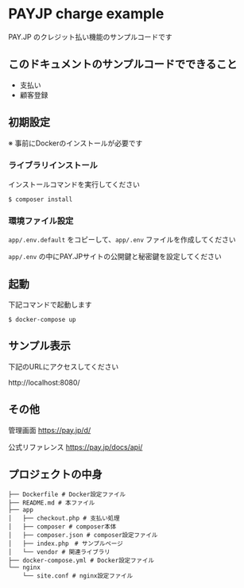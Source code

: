 # PAYJP charge example

PAY.JP のクレジット払い機能のサンプルコードです

## このドキュメントのサンプルコードでできること

- 支払い
- 顧客登録

## 初期設定

※ 事前にDockerのインストールが必要です

### ライブラリインストール

インストールコマンドを実行してください

```
$ composer install
```

### 環境ファイル設定

`app/.env.default` をコピーして、`app/.env` ファイルを作成してください

 `app/.env` の中にPAY.JPサイトの公開鍵と秘密鍵を設定してください

## 起動

下記コマンドで起動します

```
$ docker-compose up
```

## サンプル表示

下記のURLにアクセスしてください

http://localhost:8080/


## その他

管理画面
https://pay.jp/d/

公式リファレンス
https://pay.jp/docs/api/

## プロジェクトの中身

```
├── Dockerfile # Docker設定ファイル
├── README.md # 本ファイル
├── app
│   ├── checkout.php # 支払い処理
│   ├── composer # composer本体
│   ├── composer.json # composer設定ファイル
│   ├── index.php　# サンプルページ
│   └── vendor # 関連ライブラリ
├── docker-compose.yml # Docker設定ファイル
└── nginx
    └── site.conf # nginx設定ファイル
```

